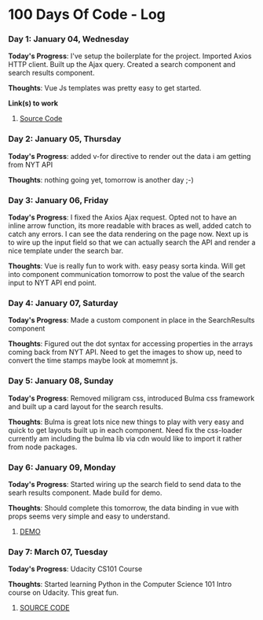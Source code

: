 # 100 Days Of Code - Log

### Day 1: January 04, Wednesday

**Today's Progress**: I've setup the boilerplate for the project. Imported Axios HTTP client. Built up the Ajax query. Created a search component and search results component.

**Thoughts**: Vue Js templates was pretty easy to get started. 

**Link(s) to work**
1. [Source Code](https://github.com/manidf/nytimes-vuejs)

### Day 2: January 05, Thursday

**Today's Progress**: added v-for directive to render out the data i am getting from NYT API

**Thoughts**: nothing going yet, tomorrow is another day ;-)

### Day 3: January 06, Friday

**Today's Progress**: I fixed the Axios Ajax request. Opted not to have an inline arrow function, its more readable with braces as well, added catch to catch any errors. I can see the data rendering on the page now. Next up is to wire up the input field so that we can actually search the API and render a nice template under the search bar.

**Thoughts**: Vue is really fun to work with. easy peasy sorta kinda. Will get into component communication tomorrow to post the value of the search input to NYT API end point.

### Day 4: January 07, Saturday

**Today's Progress**: Made a custom component in place in the SearchResults component

**Thoughts**: Figured out the dot syntax for accessing properties in the arrays coming back from NYT API. Need to get the images to show up, need to convert the time stamps maybe look at momemnt js.


### Day 5: January 08, Sunday

**Today's Progress**: Removed miligram css, introduced Bulma css framework and built up a card layout for the search results.

**Thoughts**: Bulma is great lots nice new things to play with very easy and quick to get layouts built up in each component. Need fix the css-loader currently am including the bulma lib via cdn would like to import it rather from node packages.


### Day 6: January 09, Monday

**Today's Progress**: Started wiring up the search field to send data to the searh results component. Made build for demo.

**Thoughts**: Should complete this tomorrow, the data binding in vue with props seems very simple and easy to understand.
1. [DEMO](http://themwebs.me/labs/nytimes-vuejs/)

### Day 7: March 07, Tuesday

**Today's Progress**: Udacity CS101 Course

**Thoughts**: Started learning Python in the Computer Science 101 Intro course on Udacity. This great fun.
1. [SOURCE CODE](https://github.com/manidf/CS101-intro-to-cs)
